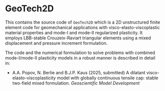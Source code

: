 # GeoTech2D

This contains the source code of `GeoTech2D` which is a 2D unstructured finite element code for geomechanical applications with visco-elasto-viscoplastic material properties and mode-I and mode-II regularized plasticity. It employs LBB-stable Crouzeix-Raviart triangular elements using a mixed displacement and pressure increment formulation.

The code and the numerical formulation to solve problems with combined mode-I/mode-II plasticity models in a robust manner is described in detail in:

- A.A. Popov, N. Berlie and B.J.P. Kaus (2025, submitted) A dilatant visco-elasto-viscoplasticity model with globally continuous tensile cap: stable two-field mixed formulation. *Geoscientific Model Development*
